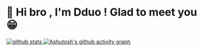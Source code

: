 # 👋 Hi bro , I'm Dduo ! Glad to meet you 😁

<a href="https://github.com/Dddddduo"><img src="https://github-readme-stats.vercel.app/api?username=Dddddduo" alt="github stats">
![Ashutosh's github activity graph](https://github-readme-activity-graph.vercel.app/graph?username=Dddddduo)
</a>
